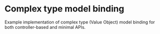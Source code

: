 # Complex type model binding

Example implementation of complex type (Value Object) model binding for both controller-based and minimal APIs.
